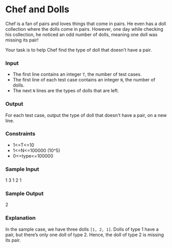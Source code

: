 # Chef and Dolls

Chef is a fan of pairs and loves things that come in pairs. He even has a doll collection where the dolls come in pairs. However, one day while checking his collection, he noticed an odd number of dolls, meaning one doll was missing its pair!

Your task is to help Chef find the type of doll that doesn’t have a pair.

### Input
- The first line contains an integer `T`, the number of test cases.
- The first line of each test case contains an integer `N`, the number of dolls.
- The next `N` lines are the types of dolls that are left.

### Output
For each test case, output the type of doll that doesn't have a pair, on a new line.

### Constraints
- 1<=T<=10
- 1<=N<=100000 (10^5)
- 0<=type<=100000

### Sample Input
1 3 1 2 1


### Sample Output
2


### Explanation
In the sample case, we have three dolls `[1, 2, 1]`. Dolls of type 1 have a pair, but there’s only one doll of type 2. Hence, the doll of type 2 is missing its pair.
